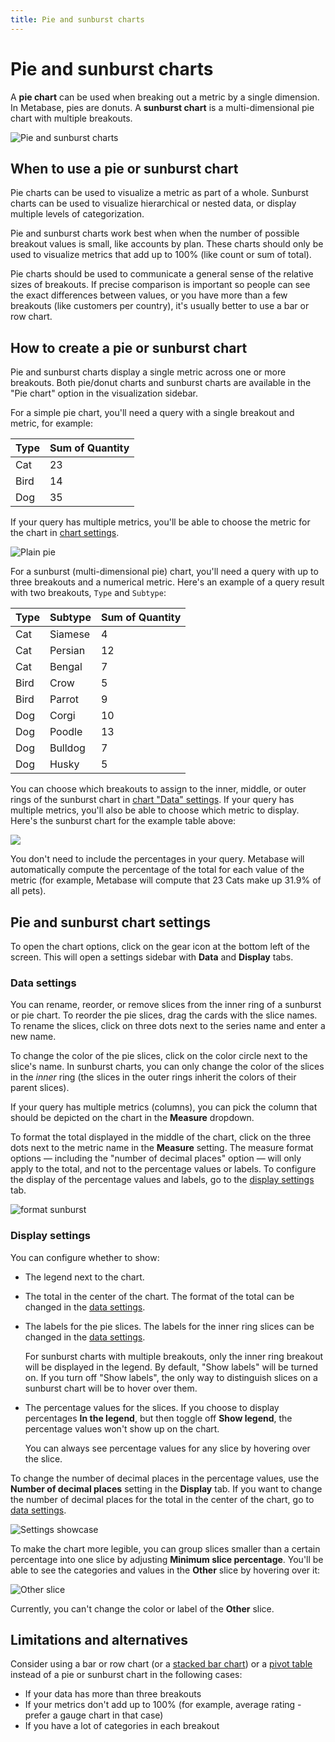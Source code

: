 ```yaml
---
title: Pie and sunburst charts
---
```


# Pie and sunburst charts

A **pie chart** can be used when breaking out a metric by a single dimension. In Metabase, pies are donuts. A **sunburst chart** is a multi-dimensional pie chart with multiple breakouts.

![Pie and sunburst charts](../../images/pie-sunburst-demo.png)

## When to use a pie or sunburst chart

Pie charts can be used to visualize a metric as part of a whole. Sunburst charts can be used to visualize hierarchical or nested data, or display multiple levels of categorization.

Pie and sunburst charts work best when when the number of possible breakout values is small, like accounts by plan. These charts should only be used to visualize metrics that add up to 100% (like count or sum of total).

Pie charts should be used to communicate a general sense of the relative sizes of breakouts. If precise comparison is important so people can see the exact differences between values, or you have more than a few breakouts (like customers per country), it's usually better to use a bar or row chart.

## How to create a pie or sunburst chart

Pie and sunburst charts display a single metric across one or more breakouts. Both pie/donut charts and sunburst charts are available in the "Pie chart" option in the visualization sidebar.

For a simple pie chart, you'll need a query with a single breakout and metric, for example:

| Type | Sum of Quantity |
| ---- | --------------- |
| Cat  | 23              |
| Bird | 14              |
| Dog  | 35              |

If your query has multiple metrics, you'll be able to choose the metric for the chart in [chart settings](#pie-and-sunburst-chart-settings).

![Plain pie](../../images/plain-pie.png)

For a sunburst (multi-dimensional pie) chart, you'll need a query with up to three breakouts and a numerical metric. Here's an example of a query result with two breakouts, `Type` and `Subtype`:

| Type | Subtype | Sum of Quantity |
| ---- | ------- | --------------- |
| Cat  | Siamese | 4               |
| Cat  | Persian | 12              |
| Cat  | Bengal  | 7               |
| Bird | Crow    | 5               |
| Bird | Parrot  | 9               |
| Dog  | Corgi   | 10              |
| Dog  | Poodle  | 13              |
| Dog  | Bulldog | 7               |
| Dog  | Husky   | 5               |

You can choose which breakouts to assign to the inner, middle, or outer rings of the sunburst chart in [chart "Data" settings](#data-settings). If your query has multiple metrics, you'll also be able to choose which metric to display. Here's the sunburst chart for the example table above:

![](../../images/sunburst-two-levels.png)

You don't need to include the percentages in your query. Metabase will automatically compute the percentage of the total for each value of the metric (for example, Metabase will compute that 23 Cats make up 31.9% of all pets).

## Pie and sunburst chart settings

To open the chart options, click on the gear icon at the bottom left of the screen. This will open a settings sidebar with **Data** and **Display** tabs.

### Data settings

You can rename, reorder, or remove slices from the inner ring of a sunburst or pie chart. To reorder the pie slices, drag the cards with the slice names. To rename the slices, click on three dots next to the series name and enter a new name.

To change the color of the pie slices, click on the color circle next to the slice's name. In sunburst charts, you can only change the color of the slices in the _inner_ ring (the slices in the outer rings inherit the colors of their parent slices).

If your query has multiple metrics (columns), you can pick the column that should be depicted on the chart in the **Measure** dropdown.

To format the total displayed in the middle of the chart, click on the three dots next to the metric name in the **Measure** setting. The measure format options — including the "number of decimal places" option — will only apply to the total, and not to the percentage values or labels. To configure the display of the percentage values and labels, go to the [display settings](#display-settings) tab.

![format sunburst](../../images/sunburst-metric-options.png)

### Display settings

You can configure whether to show:

- The legend next to the chart.
- The total in the center of the chart. The format of the total can be changed in the [data settings](#data-settings).
- The labels for the pie slices. The labels for the inner ring slices can be changed in the [data settings](#data-settings).

  For sunburst charts with multiple breakouts, only the inner ring breakout will be displayed in the legend. By default, "Show labels" will be turned on. If you turn off "Show labels", the only way to distinguish slices on a sunburst chart will be to hover over them.

- The percentage values for the slices. If you choose to display percentages **In the legend**, but then toggle off **Show legend**, the percentage values won't show up on the chart.

  You can always see percentage values for any slice by hovering over the slice.

To change the number of decimal places in the percentage values, use the **Number of decimal places** setting in the **Display** tab. If you want to change the number of decimal places for the total in the center of the chart, go to [data settings](#data-settings).

![Settings showcase](../../images/sunburst-settings-showcase.png)

To make the chart more legible, you can group slices smaller than a certain percentage into one slice by adjusting **Minimum slice percentage**. You'll be able to see the categories and values in the **Other** slice by hovering over it:

![Other slice](../../images/pie-other-slice.png)

Currently, you can't change the color or label of the **Other** slice.

## Limitations and alternatives

Consider using a bar or row chart (or a [stacked bar chart](line-bar-and-area-charts.md#stacked-bar-chart)) or a [pivot table](pivot-table.md) instead of a pie or sunburst chart in the following cases:

- If your data has more than three breakouts
- If your metrics don't add up to 100% (for example, average rating - prefer a gauge chart in that case)
- If you have a lot of categories in each breakout
